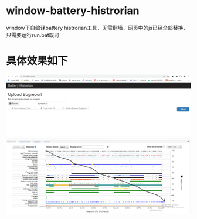# window-battery-histrorian
window下自编译battery histrorian工具，无需翻墙，网页中的js已经全部替换，只需要运行run.bat既可

# 具体效果如下
![效果图1](/ResultImage/1.png)
![效果图1](/ResultImage/2.png)
